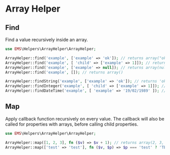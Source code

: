 # Array Helper

## Find
Find a value recursively inside an array.

```php
use EMS\Helpers\ArrayHelper\ArrayHelper;

ArrayHelper::find('example', ['example' => 'ok']); // returns array("ok")
ArrayHelper::find('example', [ 'child' => ['example' => 1]]); // returns array(1)
ArrayHelper::find('example', ['example' => null]); // returns array(null)
ArrayHelper::find('example', []); // returns array()

ArrayHelper::findString('example', ['example' => 'ok']); // returns 'ok'
ArrayHelper::findInteger('example', [ 'child' => ['example' => 1]]); // returns 1
ArrayHelper::findDateTime('example', [ 'example' => '19/02/1989' ]); // returns \DateTimeInterface
```

## Map
Apply callback function recursively on every value.
The callback will also be called for properties with arrays, before calling child properties.

```php
use EMS\Helpers\ArrayHelper\ArrayHelper;

ArrayHelper::map([1, 2, 3], fn ($v) => $v + 1); // returns array(2, 3, 4)
ArrayHelper::map(['test' => 'test'], fn ($v, $p) => $p === 'test' ? 'TEST' : null); // returns array("TEST")
```
